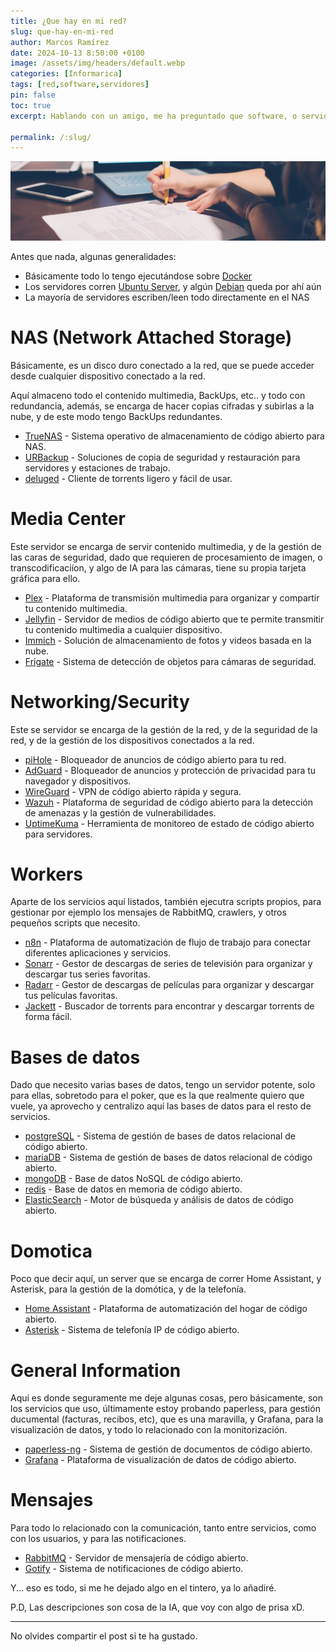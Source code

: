 ```yaml
---
title: ¿Que hay en mi red?
slug: que-hay-en-mi-red
author: Marcos Ramírez
date: 2024-10-13 8:50:00 +0100
image: /assets/img/headers/default.webp
categories: [Informarica]
tags: [red,software,servidores]
pin: false
toc: true
excerpt: Hablando con un amigo, me ha preguntado que software, o servidores/servicios uso en mi día a día, y al ver que son unos cuantos, he decidido crear un post para explicar que uso y por qué. Seguramente me deje algo en el tintero, pero a grosso modo, esto es todo lo que uso.

permalink: /:slug/ 
---
```

![Post Header](/assets/img/headers/default.webp)

Antes que nada, algunas generalidades:

- Básicamente todo lo tengo ejecutándose sobre [Docker](http://docker.com/)
- Los servidores corren [Ubuntu Server](https://ubuntu.com), y algún [Debian](https://www.debian.org) queda por ahí aún
- La mayoría de servidores escriben/leen todo directamente en el NAS

# NAS (Network Attached Storage)

Básicamente, es un disco duro conectado a la red, que se puede acceder desde cualquier dispositivo conectado a la red.

Aquí almaceno todo el contenido multimedia, BackUps, etc.. y todo con redundancia, además, se encarga de hacer copias cifradas y subirlas a la nube, y de este modo tengo BackUps redundantes.

- [TrueNAS](https://www.truenas.com/) - Sistema operativo de almacenamiento de código abierto para NAS.
- [URBackup](https://www.urbackup.org/) - Soluciones de copia de seguridad y restauración para servidores y estaciones de trabajo.
- [deluged](https://deluge-torrent.org/) - Cliente de torrents ligero y fácil de usar.

# Media Center

Este servidor se encarga de servir contenido multimedia, y de la gestión de las caras de seguridad, dado que requieren de procesamiento de imagen, o transcodificaciíon, y algo de IA para las cámaras, tiene su propia tarjeta gráfica para ello.


- [Plex](https://www.plex.tv/) - Plataforma de transmisión multimedia para organizar y compartir tu contenido multimedia.
- [Jellyfin](https://jellyfin.org/) - Servidor de medios de código abierto que te permite transmitir tu contenido multimedia a cualquier dispositivo.
- [Immich](https://immich.app/) - Solución de almacenamiento de fotos y videos basada en la nube.
- [Frigate](https://frigate.video/) - Sistema de detección de objetos para cámaras de seguridad.

# Networking/Security

Este se servidor se encarga de la gestión de la red, y de la seguridad de la red, y de la gestión de los dispositivos conectados a la red.

- [piHole](https://pi-hole.net/) - Bloqueador de anuncios de código abierto para tu red.
- [AdGuard](https://adguard.com/) - Bloqueador de anuncios y protección de privacidad para tu navegador y dispositivos.
- [WireGuard](https://www.wireguard.com/) - VPN de código abierto rápida y segura.
- [Wazuh](https://www.wazuh.com/) - Plataforma de seguridad de código abierto para la detección de amenazas y la gestión de vulnerabilidades.
- [UptimeKuma](https://github.com/louislam/uptime-kuma) - Herramienta de monitoreo de estado de código abierto para servidores.

# Workers

Aparte de los servicios aquí listados, también ejecutra scripts propios, para gestionar por ejemplo los mensajes de RabbitMQ, crawlers, y otros pequeños scripts que necesito.

- [n8n](https://n8n.io/) - Plataforma de automatización de flujo de trabajo para conectar diferentes aplicaciones y servicios.
- [Sonarr](https://sonarr.tv/) - Gestor de descargas de series de televisión para organizar y descargar tus series favoritas.
- [Radarr](https://radarr.video/) - Gestor de descargas de películas para organizar y descargar tus películas favoritas.
- [Jackett](https://github.com/Jackett/Jackett) - Buscador de torrents para encontrar y descargar torrents de forma fácil.

# Bases de datos

Dado que necesito varias bases de datos, tengo un servidor potente, solo para ellas, sobretodo para el poker, que es la que realmente quiero que vuele, ya aprovecho y centralizo aquí las bases de datos para el resto de servicios.

- [postgreSQL](https://www.postgresql.org/) - Sistema de gestión de bases de datos relacional de código abierto.
- [mariaDB](https://mariadb.org/) - Sistema de gestión de bases de datos relacional de código abierto.
- [mongoDB](https://www.mongodb.com/) - Base de datos NoSQL de código abierto.
- [redis](https://redis.io/) - Base de datos en memoria de código abierto.
- [ElasticSearch](https://www.elastic.co/) - Motor de búsqueda y análisis de datos de código abierto.

# Domotica 

Poco que decir aquí, un server que se encarga de correr Home Assistant, y Asterisk, para la gestión de la domótica, y de la telefonía.

- [Home Assistant](https://www.home-assistant.io/) - Plataforma de automatización del hogar de código abierto.
- [Asterisk](https://www.asterisk.org/) - Sistema de telefonía IP de código abierto.

# General Information

Aquí es donde seguramente me deje algunas cosas, pero básicamente, son los servicios que uso, últimamente estoy probando paperless, para gestión ducumental (facturas, recibos, etc), que es una maravilla, y Grafana, para la visualización de datos, y todo lo relacionado con la monitorización.


- [paperless-ng](https://paperless-ng.readthedocs.io/en/latest/) - Sistema de gestión de documentos de código abierto.
- [Grafana](https://grafana.com/) - Plataforma de visualización de datos de código abierto.


# Mensajes

Para todo lo relacionado con la comunicación, tanto entre servicios, como con los usuarios, y para las notificaciones.

- [RabbitMQ](https://www.rabbitmq.com/) - Servidor de mensajería de código abierto.
- [Gotify](https://gotify.net/) - Sistema de notificaciones de código abierto.


Y... eso es todo, si me he dejado algo en el tintero, ya lo añadiré.

P.D, Las descripciones son cosa de la IA, que voy con algo de prisa xD.


***
No olvides compartir el post si te ha gustado.